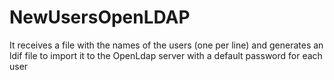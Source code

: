 # NewUsersOpenLDAP
It receives a file with the names of the users (one per line) and generates an ldif file to import it to the OpenLdap server with a default password for each user
